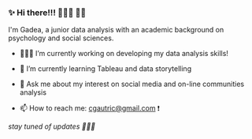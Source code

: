 ###  ✨ Hi there!!! 🧙🏻‍♀️ 👋🏻

I'm Gadea, a junior data analysis with an academic background on psychology and social sciences.

- 👩🏻‍💻 I’m currently working on developing my data analysis skills!

- 🌱 I’m currently learning Tableau and data storytelling

- 💬 Ask me about my interest on social media and on-line communities analysis


- 📫 How to reach me: cgautric@gmail.com ❗️

*stay tuned of updates 🧚🏻‍♀️*
